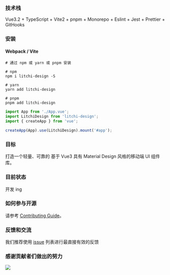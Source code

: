 ### 技术栈

Vue3.2 + TypeScript + Vite2 + pnpm + Monorepo + Eslint + Jest + Prettier + GitHooks

### 安装

#### Webpack / Vite

```shell
# 通过 npm 或 yarn 或 pnpm 安装

# npm
npm i litchi-design -S

# yarn
yarn add litchi-design

# pnpm
pnpm add litchi-design 
```

```js
import App from './App.vue';
import LitchiDesign from 'litchi-design';
import { createApp } from 'vue';

createApp(App).use(LitchiDesign).mount('#app');
```

### 目标

打造一个轻量、可靠的 基于 Vue3 具有 Material Design 风格的移动端 UI 组件库。

### 目前状态

开发 ing

### 如何参与开源

请参考 [Contributing Guide](https://github.com/litchi-design/litchi-design/.github/CONTRIBUTING.md)。

### 反馈和交流

我们推荐使用 [issue](https://github.com/litchi-design/litchi-design/issues) 列表进行最直接有效的反馈

### 感谢贡献者们做出的努力

<a href="https://github.com/litchi-design/litchi-design/graphs/contributors">
  <img src="https://contrib.rocks/image?repo=litchi-design/litchi-design" />
</a>
